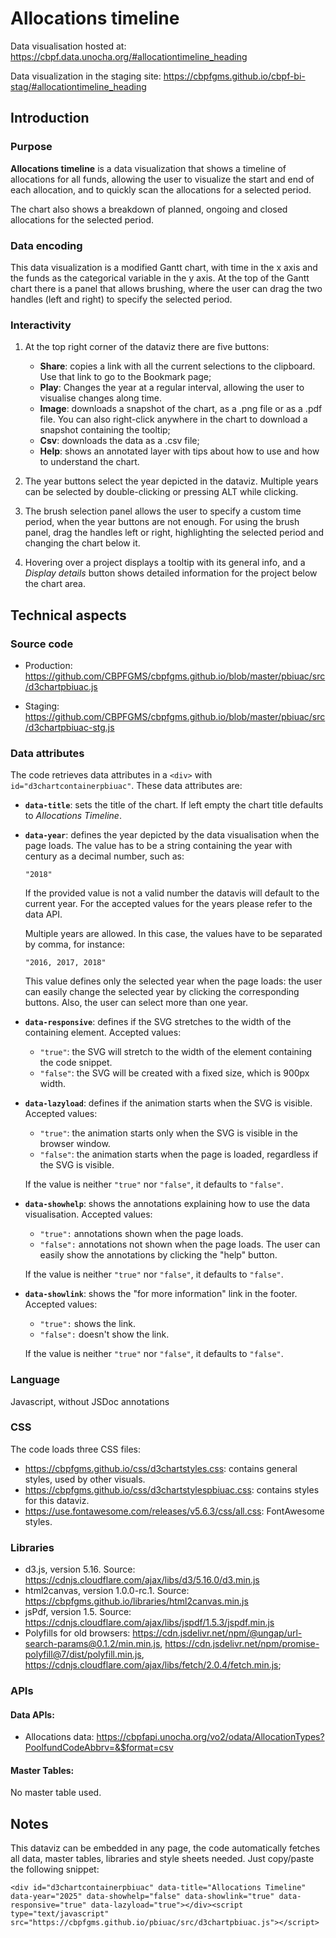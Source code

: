 # Allocations timeline

Data visualisation hosted at: https://cbpf.data.unocha.org/#allocationtimeline_heading

Data visualization in the staging site: https://cbpfgms.github.io/cbpf-bi-stag/#allocationtimeline_heading

## Introduction

### Purpose

**Allocations timeline** is a data visualization that shows a timeline of allocations for all funds, allowing the user to visualize the start and end of each allocation, and to quickly scan the allocations for a selected period.

The chart also shows a breakdown of planned, ongoing and closed allocations for the selected period.

### Data encoding

This data visualization is a modified Gantt chart, with time in the x axis and the funds as the categorical variable in the y axis. At the top of the Gantt chart there is a panel that allows brushing, where the user can drag the two handles (left and right) to specify the selected period.

### Interactivity

1. At the top right corner of the dataviz there are five buttons:

    - **Share**: copies a link with all the current selections to the clipboard. Use that link to go to the Bookmark page;
    - **Play**: Changes the year at a regular interval, allowing the user to visualise changes along time.
    - **Image**: downloads a snapshot of the chart, as a .png file or as a .pdf file. You can also right-click anywhere in the chart to download a snapshot containing the tooltip;
    - **Csv**: downloads the data as a .csv file;
    - **Help**: shows an annotated layer with tips about how to use and how to understand the chart.

2. The year buttons select the year depicted in the dataviz. Multiple years can be selected by double-clicking or pressing ALT while clicking.

3. The brush selection panel allows the user to specify a custom time period, when the year buttons are not enough. For using the brush panel, drag the handles left or right, highlighting the selected period and changing the chart below it.

4. Hovering over a project displays a tooltip with its general info, and a _Display details_ button shows detailed information for the project below the chart area.

## Technical aspects

### Source code

-   Production: https://github.com/CBPFGMS/cbpfgms.github.io/blob/master/pbiuac/src/d3chartpbiuac.js

-   Staging: https://github.com/CBPFGMS/cbpfgms.github.io/blob/master/pbiuac/src/d3chartpbiuac-stg.js

### Data attributes

The code retrieves data attributes in a `<div>` with `id="d3chartcontainerpbiuac"`. These data attributes are:

-   **`data-title`**: sets the title of the chart. If left empty the chart title defaults to _Allocations Timeline_.

-   **`data-year`**: defines the year depicted by the data visualisation when the page loads. The value has to be a string containing the year with century as a decimal number, such as:

    `"2018"`

    If the provided value is not a valid number the datavis will default to the current year. For the accepted values for the years please refer to the data API.

    Multiple years are allowed. In this case, the values have to be separated by comma, for instance:

    `"2016, 2017, 2018"`

    This value defines only the selected year when the page loads: the user can easily change the selected year by clicking the corresponding buttons. Also, the user can select more than one year.

-   **`data-responsive`**: defines if the SVG stretches to the width of the containing element. Accepted values:

    -   `"true"`: the SVG will stretch to the width of the element containing the code snippet.
    -   `"false"`: the SVG will be created with a fixed size, which is 900px width.

-   **`data-lazyload`**: defines if the animation starts when the SVG is visible. Accepted values:

    -   `"true"`: the animation starts only when the SVG is visible in the browser window.
    -   `"false"`: the animation starts when the page is loaded, regardless if the SVG is visible.

    If the value is neither `"true"` nor `"false"`, it defaults to `"false"`.

-   **`data-showhelp`**: shows the annotations explaining how to use the data visualisation. Accepted values:

    -   `"true":` annotations shown when the page loads.
    -   `"false":` annotations not shown when the page loads. The user can easily show the annotations by clicking the "help" button.

    If the value is neither `"true"` nor `"false"`, it defaults to `"false"`.

-   **`data-showlink`**: shows the "for more information" link in the footer. Accepted values:

    -   `"true":` shows the link.
    -   `"false":` doesn't show the link.

    If the value is neither `"true"` nor `"false"`, it defaults to `"false"`.

### Language

Javascript, without JSDoc annotations

### CSS

The code loads three CSS files:

-   https://cbpfgms.github.io/css/d3chartstyles.css: contains general styles, used by other visuals.
-   https://cbpfgms.github.io/css/d3chartstylespbiuac.css: contains styles for this dataviz.
-   https://use.fontawesome.com/releases/v5.6.3/css/all.css: FontAwesome styles.

### Libraries

-   d3.js, version 5.16. Source: https://cdnjs.cloudflare.com/ajax/libs/d3/5.16.0/d3.min.js
-   html2canvas, version 1.0.0-rc.1. Source: https://cbpfgms.github.io/libraries/html2canvas.min.js
-   jsPdf, version 1.5. Source: https://cdnjs.cloudflare.com/ajax/libs/jspdf/1.5.3/jspdf.min.js
-   Polyfills for old browsers: https://cdn.jsdelivr.net/npm/@ungap/url-search-params@0.1.2/min.min.js,
    https://cdn.jsdelivr.net/npm/promise-polyfill@7/dist/polyfill.min.js,
    https://cdnjs.cloudflare.com/ajax/libs/fetch/2.0.4/fetch.min.js;

### APIs

#### Data APIs:

-   Allocations data: https://cbpfapi.unocha.org/vo2/odata/AllocationTypes?PoolfundCodeAbbrv=&$format=csv

#### Master Tables:

No master table used.

## Notes

This dataviz can be embedded in any page, the code automatically fetches all data, master tables, libraries and style sheets needed.
Just copy/paste the following snippet:

`<div id="d3chartcontainerpbiuac" data-title="Allocations Timeline" data-year="2025" data-showhelp="false" data-showlink="true" data-responsive="true" data-lazyload="true"></div><script type="text/javascript" src="https://cbpfgms.github.io/pbiuac/src/d3chartpbiuac.js"></script>`
